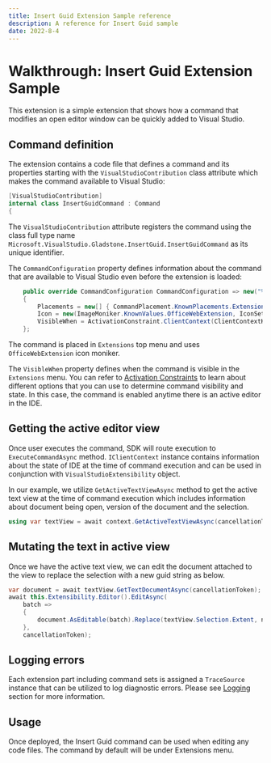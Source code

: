 ```yaml
---
title: Insert Guid Extension Sample reference
description: A reference for Insert Guid sample
date: 2022-8-4
---
```


# Walkthrough: Insert Guid Extension Sample

This extension is a simple extension that shows how a command that modifies an open editor window can be quickly added to Visual Studio.

## Command definition

The extension contains a code file that defines a command and its properties starting with the `VisualStudioContribution` class attribute which makes the command available to Visual Studio:

```csharp
[VisualStudioContribution]
internal class InsertGuidCommand : Command
{
```

The `VisualStudioContribution` attribute registers the command using the class full type name `Microsoft.VisualStudio.Gladstone.InsertGuid.InsertGuidCommand` as its unique identifier.

The `CommandConfiguration` property defines information about the command that are available to Visual Studio even before the extension is loaded:

```csharp
    public override CommandConfiguration CommandConfiguration => new("%InsertGuid.InsertGuidCommand.DisplayName%")
    {
        Placements = new[] { CommandPlacement.KnownPlacements.ExtensionsMenu },
        Icon = new(ImageMoniker.KnownValues.OfficeWebExtension, IconSettings.    IconAndText),
        VisibleWhen = ActivationConstraint.ClientContext(ClientContextKey.Shell.ActiveEditorContentType, ".+"),
    };
```

The command is placed in `Extensions` top menu and uses `OfficeWebExtension` icon moniker.

The `VisibleWhen` property defines when the command is visible in the `Extensions` menu. You can refer to [Activation Constraints](https://learn.microsoft.com/visualstudio/extensibility/visualstudio.extensibility/inside-the-sdk/activation-constraints) to learn about different options that you can use to determine command visibility and state. In this case, the command is enabled anytime there is an active editor in the IDE.

## Getting the active editor view

Once user executes the command, SDK will route execution to `ExecuteCommandAsync` method. `IClientContext` instance contains information about the state of IDE at the time of command execution and can be used in conjunction with `VisualStudioExtensibility` object.

In our example, we utilize `GetActiveTextViewAsync` method to get the active text view at the time of command execution which includes information about document being open, version of the document and the selection.

```csharp
using var textView = await context.GetActiveTextViewAsync(cancellationToken);
```

## Mutating the text in active view

Once we have the active text view, we can edit the document attached to the view to replace the selection with a new guid string as below.

```csharp
var document = await textView.GetTextDocumentAsync(cancellationToken);
await this.Extensibility.Editor().EditAsync(
    batch =>
    {
        document.AsEditable(batch).Replace(textView.Selection.Extent, newGuidString);
    },
    cancellationToken);
```

## Logging errors

Each extension part including command sets is assigned a `TraceSource` instance that can be utilized to log diagnostic errors. Please see [Logging](https://learn.microsoft.com/visualstudio/extensibility/visualstudio.extensibility/inside-the-sdk/logging) section for more information.

## Usage

Once deployed, the Insert Guid command can be used when editing any code files. The command by default will be under Extensions menu.